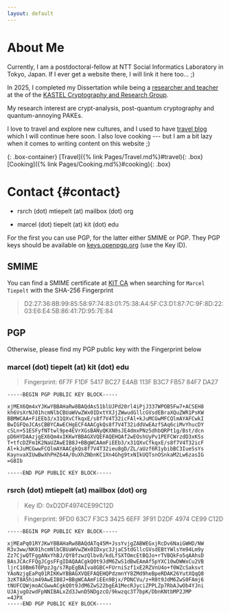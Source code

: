 ```yaml
---
layout: default
---
```


# About Me

Currently, I am a postdoctoral-fellow at NTT Social Informatics Laboratory in Tokyo, Japan. If I ever get a website there, I will link it here too... ;)

In 2025, I completed my Dissertation while being a [researcher and teacher](https://crypto.iti.kit.edu/english/staff_marcel_tiepelt.php) at the  of the [KASTEL Cryptography and Research Group](https://crypto.iti.kit.edu/english/index.php). 

My research interest are crypt-analysis, post-quantum cryptography and quantum-annoying PAKEs. 

I love to travel and explore new cultures, and I used to have [travel blog](https://itfortheworld.wordpress.com/) which I will continue here soon. 
I also love cooking --- but I am a bit lazy when it comes to writing content on this website ;)

{: .box-container}
[Travel]({% link Pages/Travel.md%}#travel){: .box}
[Cooking]({% link Pages/Cooking.md%}#cooking){: .box}



# Contact {#contact}

- rsrch (dot) mtiepelt (at) mailbox (dot) org

- marcel (dot) tiepelt (at) kit (dot) edu

For the first you can use PGP, for the latter either SMIME or PGP. They PGP keys should be available on [keys.openpgp.org](https://keys.openpgp.org/) (use the Key ID).


## SMIME 
You can find a SMIME certificate at [KIT CA](https://search.ca.kit.edu) when searching for `Marcel Tiepelt` with the SHA-256 Fingerprint 

> D2:27:36:8B:99:85:58:97:74:83:01:75:38:A4:5F:C3:D1:87:7C:9F:8D:22:03:E6:E4:5B:86:41:7D:95:7E:84


## PGP 
Otherwise, please find my PGP public key with the Fingerprint below 

### marcel (dot) tiepelt (at) kit (dot) edu

> Fingerprint: 6F7F F1DF 5417 BC27 E4AB 113F B3C7 FB57 84F7 DA27

```
-----BEGIN PGP PUBLIC KEY BLOCK-----

xjMEX6Qm4xYJKwYBBAHaRw8BAQdAs51blUJPd20rl4iPjJ337WPOB5Fw7+ACSEH8
kh6VsXrNJ01hcmNlbCBUaWVwZWx0IDxtYXJjZWwudGllcGVsdEBraXQuZWR1PsKW
BBMWCAA+FiEEb3/x31QXvCfkqxE/s8f7V4T32icFAl+kJuMCGwMFCQlmAYAFCwkI
BwIGFQoJCAsCBBYCAwECHgECF4AACgkQs8f7V4T32iddVwEAzfSAq6ciMvYhucDY
cSLn+51ESFyfNTtwl9pe4EVrXGsBANyQKXN0sJE4dmxPNz5dhbQRPt1g/Bst/dcn
pD6HYDAAzjgEX6Qm4xIKKwYBBAGXVQEFAQEHQAf2wEOshUyPv1PEFCWrzdD3xKSs
T+tfcDZFm1K2NaUZAwEIB8J+BBgWCAAmFiEEb3/x31QXvCfkqxE/s8f7V4T32icF
Al+kJuMCGwwFCQlmAYAACgkQs8f7V4T32ieu8gD/ZL/aUzf6R1ybibBC3IueSsYs
KaynvaXIUwBwXhPHZ64A/0uXhZNbnKC1Xn4Ghg9txNIkUQTsnOSnkaM2Lw6zasIG
=G8Ib

-----END PGP PUBLIC KEY BLOCK-----
```



### rsrch (dot) mtiepelt (at) mailbox (dot) org

> Key ID: 0xD2DF4974CE99C12D

> Fingerprint: 9FD0 63C7 F3C3 3425 6EFF 3F91 D2DF 4974 CE99 C12D

```
-----BEGIN PGP PUBLIC KEY BLOCK-----

xjMEaPq01RYJKwYBBAHaRw8BAQdATq45M+JssYvjgZABWEGxjRcDv6NaiGWHD/NW
R3v3ww/NK01hcmNlbCBUaWVwZWx0IDxyc3JjaC5tdGllcGVsdEBtYWlsYm94Lm9y
Zz7CjwQTFggANxYhBJ/QY8fzwzQlbv8/kdLfSXTOmcEtBQJo+rTVBQkFo5qAAhsD
BAsJCAcFFQgJCgsFFgIDAQAACgkQ0t9JdM6ZwS1dBwEAmAf5pYXC10wDWWxCu2VB
ljrC10Bm6T0PpzJg/s7RpEgBAIva8GBC+FUrniSzf1xE2RZVnU4o+f0WZcSaksvt
YAoNzjgEaPq01RIKKwYBBAGXVQEFAQEHQPdzmnYY8ZMd9heBpeRDAK26YutXQqQ8
3zKT8A5him49AwEIB8J+BBgWCAAmFiEEn9Bjx/PDNCVu/z+R0t9JdM6ZwS0FAmj6
tNUFCQWjmoACGwwACgkQ0t9JdM6ZwS22bgEA1MecRJyciZPPLZp7RbAJwOb4YJni
UJAjugOzwdFpNNIBALxZd3JwnD5NDgzcO/9kwzqc3T7bpK/DbnKNtbMP2JMP
=4JPX
-----END PGP PUBLIC KEY BLOCK-----

```


